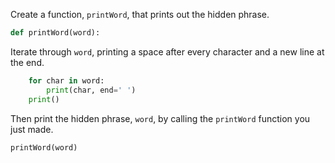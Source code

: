 <!--title={Print Hidden Phrase}-->

<!--concepts={For Loops, Print Statements}-->

<!--badges={Python:120, Software Engineering:14}-->

Create a function, `printWord`, that prints out the hidden phrase. 

```python
def printWord(word):
```

Iterate through `word`, printing a space after every character and a new line at the end.

```python
	for char in word:
        print(char, end=' ')
    print()
```

Then print the hidden phrase, `word`, by calling the `printWord` function you just made.

```python
printWord(word)
```

